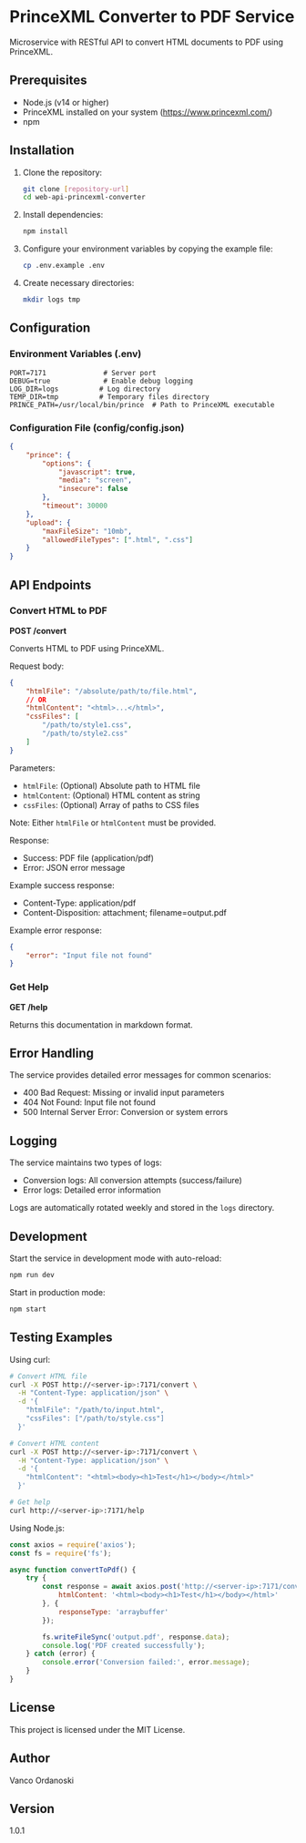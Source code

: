 # PrinceXML Converter to PDF Service

Microservice with RESTful API to convert HTML documents to PDF using PrinceXML.

## Prerequisites

- Node.js (v14 or higher)
- PrinceXML installed on your system (https://www.princexml.com/)
- npm

## Installation

1. Clone the repository:
   ```bash
   git clone [repository-url]
   cd web-api-princexml-converter
   ```

2. Install dependencies:
   ```bash
   npm install
   ```

3. Configure your environment variables by copying the example file:
   ```bash
   cp .env.example .env
   ```

4. Create necessary directories:
   ```bash
   mkdir logs tmp
   ```

## Configuration

### Environment Variables (.env)

```plaintext
PORT=7171              # Server port
DEBUG=true             # Enable debug logging
LOG_DIR=logs          # Log directory
TEMP_DIR=tmp          # Temporary files directory
PRINCE_PATH=/usr/local/bin/prince  # Path to PrinceXML executable
```

### Configuration File (config/config.json)

```json
{
    "prince": {
        "options": {
            "javascript": true,
            "media": "screen",
            "insecure": false
        },
        "timeout": 30000
    },
    "upload": {
        "maxFileSize": "10mb",
        "allowedFileTypes": [".html", ".css"]
    }
}
```

## API Endpoints

### Convert HTML to PDF

**POST /convert**

Converts HTML to PDF using PrinceXML.

Request body:
```json
{
    "htmlFile": "/absolute/path/to/file.html",
    // OR
    "htmlContent": "<html>...</html>",
    "cssFiles": [
        "/path/to/style1.css",
        "/path/to/style2.css"
    ]
}
```

Parameters:
- `htmlFile`: (Optional) Absolute path to HTML file
- `htmlContent`: (Optional) HTML content as string
- `cssFiles`: (Optional) Array of paths to CSS files

Note: Either `htmlFile` or `htmlContent` must be provided.

Response:
- Success: PDF file (application/pdf)
- Error: JSON error message

Example success response:
- Content-Type: application/pdf
- Content-Disposition: attachment; filename=output.pdf

Example error response:
```json
{
    "error": "Input file not found"
}
```

### Get Help

**GET /help**

Returns this documentation in markdown format.

## Error Handling

The service provides detailed error messages for common scenarios:
- 400 Bad Request: Missing or invalid input parameters
- 404 Not Found: Input file not found
- 500 Internal Server Error: Conversion or system errors

## Logging

The service maintains two types of logs:
- Conversion logs: All conversion attempts (success/failure)
- Error logs: Detailed error information

Logs are automatically rotated weekly and stored in the `logs` directory.

## Development

Start the service in development mode with auto-reload:
```bash
npm run dev
```

Start in production mode:
```bash
npm start
```

## Testing Examples

Using curl:

```bash
# Convert HTML file
curl -X POST http://<server-ip>:7171/convert \
  -H "Content-Type: application/json" \
  -d '{
    "htmlFile": "/path/to/input.html",
    "cssFiles": ["/path/to/style.css"]
  }'

# Convert HTML content
curl -X POST http://<server-ip>:7171/convert \
  -H "Content-Type: application/json" \
  -d '{
    "htmlContent": "<html><body><h1>Test</h1></body></html>"
  }'

# Get help
curl http://<server-ip>:7171/help
```

Using Node.js:

```javascript
const axios = require('axios');
const fs = require('fs');

async function convertToPdf() {
    try {
        const response = await axios.post('http://<server-ip>:7171/convert', {
            htmlContent: '<html><body><h1>Test</h1></body></html>'
        }, {
            responseType: 'arraybuffer'
        });

        fs.writeFileSync('output.pdf', response.data);
        console.log('PDF created successfully');
    } catch (error) {
        console.error('Conversion failed:', error.message);
    }
}
```

## License

This project is licensed under the MIT License.

## Author

Vanco Ordanoski

## Version

1.0.1
